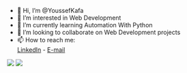 - 👋 Hi, I’m @YoussefKafa
- 👀 I’m interested in Web Development 
- 🌱 I’m currently learning Automation With Python
- 💞️ I’m looking to collaborate on Web Development projects
- 📫 How to reach me: <br>
<a href="https://www.linkedin.com/in/youssefkafa/">LinkedIn</a> -
<a href= "mailto:Youssef.kafa19941@gmail.com">E-mail</a>


![](https://raw.githubusercontent.com/YoussefKafa/github-stats/master/generated/overview.svg#gh-dark-mode-only)
![](https://raw.githubusercontent.com/YoussefKafa/github-stats/master/generated/overview.svg#gh-light-mode-only)
